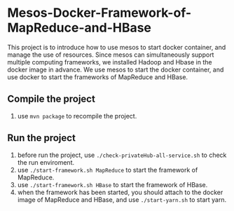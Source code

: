 # Mesos-Docker-Framework-of-MapReduce-and-HBase
This project is to introduce how to use mesos to start docker container, and manage the use of resources. Since mesos can simultaneously support multiple computing frameworks, we installed Hadoop and Hbase in the docker image in advance. We use mesos to start the docker container, and use docker to start the frameworks of MapReduce and HBase.

## Compile the project
1. use `mvn package` to recompile the project.  
## Run the project
1. before run the project, use `./check-privateHub-all-service.sh` to check the run enviroment.  
2. use `./start-framework.sh MapReduce` to start the framework of MapReduce.  
3. use `./start-framework.sh HBase` to start the framework of HBase.  
4. when the framework has been started, you should attach to the docker image of MapReduce and HBase, and use `./start-yarn.sh` to start yarn.
